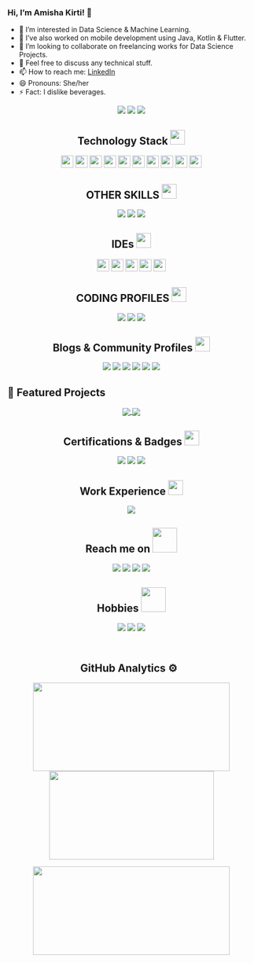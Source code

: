 ### Hi, I’m Amisha Kirti! 👋
- 👀 I’m interested in Data Science & Machine Learning.
- 🌱 I’ve also worked on mobile development using Java, Kotlin & Flutter.
- 💞️ I’m looking to collaborate on freelancing works for Data Science Projects.
- 💬 Feel free to discuss any technical stuff.
- 📫 How to reach me: [LinkedIn](http://www.linkedin.com/in/amisha-kirti-6410)
- 😄 Pronouns: She/her
- ⚡ Fact: I dislike beverages.


<!---
amisha64/amisha64 is a ✨ special ✨ repository because its `README.md` (this file) appears on your GitHub profile.
You can click the Preview link to take a look at your changes.
--->


 <p align="center">
 <img src="https://gpvc.arturio.dev/amisha64"/>
 <img src="https://img.shields.io/github/last-commit/amisha64/amisha64">
 <a href="https://github.com/amisha64?tab=repositories"><img src="https://img.shields.io/github/stars/amisha64?affiliations=OWNER%2CCOLLABORATOR&color=success"></a>
<!--  <img src="https://badges.pufler.dev/visits/amisha64/amisha64"/>
 <img src="https://badges.pufler.dev/years/amisha64"/>
 <img src="https://badges.pufler.dev/repos/amisha64"/>
 <img src="https://badges.pufler.dev/commits/monthly/amisha64"/> -->
 
<!--  <br>
 <img src="https://github-profile-trophy.vercel.app/?username=amisha64&row=1"/> -->
</p>
<h2 align="center">Technology Stack <img src="https://media.giphy.com/media/WUlplcMpOCEmTGBtBW/giphy.gif" width="30"></h2>

<p align="center">
 <img src="https://img.shields.io/badge/python-3776AB.svg?&style=for-the-badge&logo=python&logoColor=white" height="25"/>
 <img src="https://img.shields.io/badge/-Java-05122A?style=flat&logo=Java&logoColor=FFA518" height="25"/>
 <img src="https://img.shields.io/badge/-C++-05122A?style=flat&logo=C%2B%2B&logoColor=00599C" height="25"/>
 <img src="https://img.shields.io/badge/anaconda-42B029.svg?&style=flat-square&logo=anaconda&logoColor=white" height="25"/>
 <img src="https://img.shields.io/badge/django-%23092E20.svg?style=for-the-badge&logo=django&logoColor=white" height="25"/>
 <img src="https://img.shields.io/badge/Flutter-%2302569B.svg?style=for-the-badge&logo=Flutter&logoColor=white" height="25"/>
 <img src="https://img.shields.io/badge/kotlin-%230095D5.svg?style=for-the-badge&logo=kotlin&logoColor=white" height="25"/>
 <img src="https://img.shields.io/badge/-Bootstrap-05122A?style=flat&logo=bootstrap&logoColor=563D7C" height="25"/>
 <img src="https://img.shields.io/badge/-HTML5-E34F26?style=flat-square&logo=html5&logoColor=white" height="25"/>
 <img src="https://img.shields.io/badge/-CSS3-1572B6?style=flat-square&logo=css3" height="25"/>

</p>

<h2 align="center">OTHER SKILLS <img src="https://media.giphy.com/media/RPNjhgRAoqLVJvrlPP/giphy.gif" width="30"></h2>
<p align="center">
<img src="https://img.shields.io/badge/git-%23F05033.svg?style=for-the-badge&logo=git&logoColor=white" /></a>
<img src="https://img.shields.io/badge/Linux-FCC624?style=for-the-badge&logo=linux&logoColor=black" /></a>
<img src="https://img.shields.io/badge/docker-%230db7ed.svg?style=for-the-badge&logo=docker&logoColor=white" /></a>
</p>

<h2 align="center">IDEs <img src="https://media.giphy.com/media/WUlplcMpOCEmTGBtBW/giphy.gif" width="30"></h2>

<p align="center">
 <img src="https://img.shields.io/badge/Eclipse-FE7A16.svg?style=for-the-badge&logo=Eclipse&logoColor=white" height="25"/>
 <img src="https://img.shields.io/badge/Visual%20Studio%20Code-0078d7.svg?style=for-the-badge&logo=visual-studio-code&logoColor=white" height="25"/>
 <img src="https://img.shields.io/badge/jupyter-F3631D.svg?&style=flat-square&logo=jupyter&logoColor=white" height="25"/>
 <img src="https://img.shields.io/badge/Colab-F9AB00?style=for-the-badge&logo=googlecolab&color=525252" height="25"/>
 <img src="https://img.shields.io/badge/Android_Studio-3DDC84?style=for-the-badge&logo=android-studio&logoColor=white" height="25"/>
</p>

<h2 align="center">CODING PROFILES <img src="https://media.giphy.com/media/RPNjhgRAoqLVJvrlPP/giphy.gif" width="30"></h2>
<p align="center">
<a href = "https://leetcode.com/kirti_amisha/"><img src="https://img.shields.io/badge/-LeetCode-FFA116?style=for-the-badge&logo=LeetCode&logoColor=black" /></a>
<a href = "https://www.codechef.com/users/amisha6410"><img src="https://img.shields.io/badge/-CodeChef-5B4638?style=for-the-badge&logo=CodeChef&logoColor=white" /></a>
<a href = "https://www.hackerrank.com/amishakirti6410?hr_r=1"><img src="https://img.shields.io/badge/-Hackerrank-2EC866?style=for-the-badge&logo=HackerRank&logoColor=white" /></a>
</p>                                                                                                                              
                                                                                                                              
<h2 align="center">Blogs & Community Profiles <img src="https://media.giphy.com/media/Ra7qHOOr080dY5xpW3/giphy.gif" width="30"></h2>
<p align="center">
<a href = "https://amishakirti6410.hashnode.dev/"><img src="https://img.shields.io/badge/Hashnode-2962FF?style=for-the-badge&logo=hashnode&logoColor=white" /></a>
<a href = "https://auth.geeksforgeeks.org/user/amishakirti6410/articles"><img src="https://img.shields.io/badge/GeeksforGeeks-gray?style=for-the-badge&logo=geeksforgeeks&logoColor=35914c" /></a>
<a href = "https://medium.com/@amishakirti6410"><img src="https://img.shields.io/badge/Medium-12100E?style=for-the-badge&logo=medium&logoColor=white" /></a>
<a href = "https://stackoverflow.com/users/14172167/amisha-kirti"><img src="https://img.shields.io/badge/-Stackoverflow-FE7A16?style=for-the-badge&logo=stack-overflow&logoColor=white" /></a>
<a href = "https://www.kaggle.com/amishakirti"><img src="https://img.shields.io/badge/Kaggle-035a7d?style=for-the-badge&logo=kaggle&logoColor=white" /></a>
<a href = "https://amishakirti6410.notion.site/Open-Source-1359f689d66680f29d40d84365906c7f?pvs=4"><img src="https://img.shields.io/badge/Notion-%23000000.svg?style=for-the-badge&logo=notion&logoColor=white" /></a>
</p>

## 🔖 Featured Projects

<p align="center">
  <a href="https://github.com/amisha64/Steel-Edu">
   <img align="center" src="https://github-readme-stats.vercel.app/api/pin/?username=amisha64&repo=Steel-Edu&theme=dark" />
  </a>
   <a href="https://github.com/amisha64/EducatVerse_TecHacks">
   <img align="center" src="https://github-readme-stats.vercel.app/api/pin/?username=amisha64&repo=EducatVerse_TecHacks&theme=dark" />
  </a>
</p>

<h2 align="center">Certifications & Badges <img src="https://media.giphy.com/media/Ra7qHOOr080dY5xpW3/giphy.gif" width="30"></h2>
<p align="center">
<a href = "https://www.credly.com/users/amisha-kirti.9e5a70ec"><img src="https://img.shields.io/badge/Hashnode-2962FF?style=for-the-badge&logo=hashnode&logoColor=white" /></a>
<a href = "https://www.coursera.org/learner/amisha-kirti-6410"><img src="https://img.shields.io/badge/Coursera-%230056D2.svg?style=for-the-badge&logo=Coursera&logoColor=white" /></a>
<a href = "https://scholar.google.com/citations?user=_AdbEU8AAAAJ&hl=en"><img src="https://img.shields.io/badge/Google%20Scholar-4285F4?style=for-the-badge&logo=google-scholar&logoColor=white" /></a>

<h2 align="center">Work Experience <img src="https://media.giphy.com/media/Ra7qHOOr080dY5xpW3/giphy.gif" width="30"></h2>
<p align="center">
<img src="https://img.shields.io/badge/cisco-%23049fd9.svg?style=for-the-badge&logo=cisco&logoColor=black"/>
</p>

<h2 align="center">Reach me on <img src="https://media.giphy.com/media/mGcNjsfWAjY5AEZNw6/giphy.gif" width="50"></h2>
<p align="center">
<img src="https://img.shields.io/badge/-amishakirti6410@gmail.com-c14438?style=flat-square&logo=Gmail&logoColor=white&link=mailto:amishakirti6410@gmail.com" />
<img src="https://img.shields.io/badge/-Amisha_Kirti-blue?style=flat-square&logo=Linkedin&logoColor=white&link=https://www.linkedin.com/in/amisha-kirti-6410//" />
<img src="https://img.shields.io/badge/X-%23000000.svg?style=for-the-badge&logo=X&logoColor=white&link=https://x.com/kirtiastic" />
<img src="https://img.shields.io/badge/YouTube-%23FF0000.svg?style=for-the-badge&logo=YouTube&logoColor=white&link=https://youtube.com/@amishakirti6410?si=PN1PI11eJGpBiBNc" />
</p>

<h2 align="center">Hobbies <img src="https://media.giphy.com/media/mGcNjsfWAjY5AEZNw6/giphy.gif" width="50"></h2>
<p align="center">
<img src="https://img.shields.io/badge/Instagram-%23E4405F.svg?style=for-the-badge&logo=Instagram&logoColor=white&link=https://instagram.com/kirti_amisha/" />
<img src="https://img.shields.io/badge/Pinterest-%23E60023.svg?style=for-the-badge&logo=Pinterest&logoColor=white&link=https://in.pinterest.com/amishakirti64/" />
<img src="https://img.shields.io/badge/Duolingo-%234DC730.svg?style=for-the-badge&logo=Duolingo&logoColor=white&link=https://www.duolingo.com/profile/AmishaKirti" />
</p>

<br>
<h2 align="center">GitHub Analytics ⚙️ &nbsp;</h2>
<p align="center">
<a href="https://github.com/amisha64">
  <img height="180em" width = "400em" src="https://github-readme-stats-eight-theta.vercel.app/api?username=amisha64&show_icons=true&theme=algolia&include_all_commits=true&count_private=true"/>
  <img height="180em" width = "335em" src="https://github-readme-stats-eight-theta.vercel.app/api/top-langs/?username=amisha64&layout=compact&langs_count=8&theme=algolia"/>
</a>
</p>

<p align = "center">
<img height="180em" width = "400em" src="https://github-readme-streak-stats.herokuapp.com/?user=amisha64&show_icons=true&locale=en&layout=compact&theme=algolia&line_height=0" />
</p> 
<!---
<p align = "center">
 <img src="https://activity-graph.herokuapp.com/graph?username=sidharth178&theme=redical">
</p>  
--->

